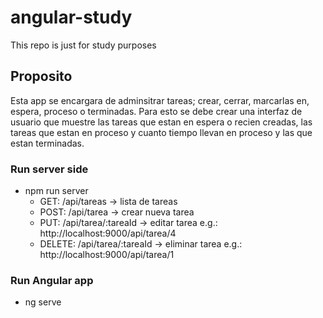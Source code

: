 # angular-study
This repo is just for study purposes

## Proposito
Esta app se encargara de adminsitrar tareas; crear, cerrar, marcarlas en, espera, proceso o terminadas. Para esto se debe crear una interfaz de usuario que muestre las tareas que estan en espera o recien creadas, las tareas que estan en proceso y cuanto tiempo llevan en proceso y las que estan terminadas.

### Run server side 
* npm run server
    * GET: /api/tareas -> lista de tareas
    * POST: /api/tarea -> crear nueva tarea
    * PUT: /api/tarea/:tareaId -> editar tarea e.g.: http://localhost:9000/api/tarea/4
    * DELETE: /api/tarea/:tareaId -> eliminar tarea e.g.: http://localhost:9000/api/tarea/1

### Run Angular app
* ng serve
